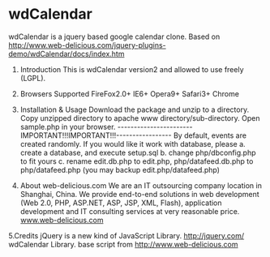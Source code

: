 wdCalendar
==========

wdCalendar is a jquery based google calendar clone. Based on http://www.web-delicious.com/jquery-plugins-demo/wdCalendar/docs/index.htm

1. Introduction
This is wdCalendar version2 and allowed to use freely (LGPL).

2. Browsers Supported
FireFox2.0+ IE6+ Opera9+ Safari3+ Chrome

3. Installation & Usage
Download the package and unzip to a directory.
Copy unzipped directory to apache www directory/sub-directory.
Open sample.php in your browser.
-----------------------IMPORTANT!!!IMPORTANT!!!-----------------
By default, events are created randomly. If you would like it work with database, please
a. create a database, and execute setup.sql
b. change php/dbconfig.php to fit yours
c. rename edit.db.php to edit.php, php/datafeed.db.php to php/datafeed.php (you may backup edit.php/datafeed.php)

4. About web-delicious.com
We are an IT outsourcing company location in Shanghai, China.
We provide end-to-end solutions in web development (Web 2.0, PHP, ASP.NET, ASP, JSP, XML, Flash),
application development and IT consulting services at very reasonable price.
www.web-delicious.com


5.Credits
jQuery is a new kind of JavaScript Library. http://jquery.com/
wdCalendar Library. base script from http://www.web-delicious.com

